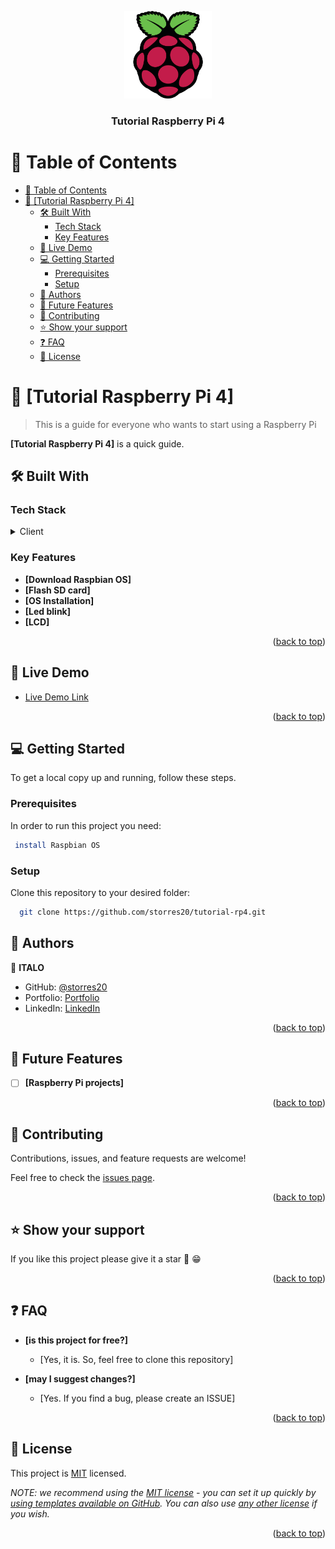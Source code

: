 <a name="readme-top"></a>

<div align="center">

  <img src="rp4logo.png" alt="logo" width="140"  height="auto" />
  <br/>

  <h3><b>Tutorial Raspberry Pi 4</b></h3>

</div>

<!-- TABLE OF CONTENTS -->

# 📗 Table of Contents

- [📗 Table of Contents](#-table-of-contents)
- [📖 \[Tutorial Raspberry Pi 4\] ](#-tutorial-raspberry-pi-4-)
  - [🛠 Built With ](#-built-with-)
    - [Tech Stack ](#tech-stack-)
    - [Key Features ](#key-features-)
  - [🚀 Live Demo ](#-live-demo-)
  - [💻 Getting Started ](#-getting-started-)
    - [Prerequisites](#prerequisites)
    - [Setup](#setup)
  - [👥 Authors ](#-authors-)
  - [🔭 Future Features ](#-future-features-)
  - [🤝 Contributing ](#-contributing-)
  - [⭐️ Show your support ](#️-show-your-support-)
  - [❓ FAQ ](#-faq-)
  - [📝 License ](#-license-)

<!-- PROJECT DESCRIPTION -->

# 📖 [Tutorial Raspberry Pi 4] <a name="about-project"></a>

> This is a guide for everyone who wants to start using a Raspberry Pi

**[Tutorial Raspberry Pi 4]** is a quick guide.

## 🛠 Built With <a name="built-with"></a>

### Tech Stack <a name="tech-stack"></a>

<details>
  <summary>Client</summary>
  <ul>
    <li><a href="https://www.raspberrypi.com/">Raspberry Pi</a></li>
  </ul>
</details>

<!-- Features -->

### Key Features <a name="key-features"></a>

- **[Download Raspbian OS]**
- **[Flash SD card]**
- **[OS Installation]**
- **[Led blink]**
- **[LCD]**

<p align="right">(<a href="#readme-top">back to top</a>)</p>

<!-- LIVE DEMO -->

## 🚀 Live Demo <a name="live-demo"></a>

- [Live Demo Link](https://www.raspberrypi.com/)

<p align="right">(<a href="#readme-top">back to top</a>)</p>

<!-- GETTING STARTED -->

## 💻 Getting Started <a name="getting-started"></a>

To get a local copy up and running, follow these steps.

### Prerequisites

In order to run this project you need:

```sh
 install Raspbian OS
```

### Setup

Clone this repository to your desired folder:

```sh
  git clone https://github.com/storres20/tutorial-rp4.git
```

<!-- ### Install

Install this project with:

```sh
  cd tutorial-rp4
```

### Usage

To run the project, execute the following command:

```sh
  npm start
```

### Run tests

To run tests, run the following command: -->

<!--
Example command:

```sh
  bin/rails test test/models/article_test.rb
```
--->

<!-- ### Deployment

You can deploy this project using:

```sh
  npm run build
```

<p align="right">(<a href="#readme-top">back to top</a>)</p> -->

<!-- AUTHORS -->

## 👥 Authors <a name="authors"></a>

👤 **ITALO**

- GitHub: [@storres20](https://github.com/storres20)
- Portfolio: [Portfolio](https://lonkan-portfolio.netlify.app/)
- LinkedIn: [LinkedIn](https://linkedin.com/in/italo-lon-kan)

<p align="right">(<a href="#readme-top">back to top</a>)</p>

<!-- FUTURE FEATURES -->

## 🔭 Future Features <a name="future-features"></a>

- [ ] **[Raspberry Pi projects]**

<p align="right">(<a href="#readme-top">back to top</a>)</p>

<!-- CONTRIBUTING -->

## 🤝 Contributing <a name="contributing"></a>

Contributions, issues, and feature requests are welcome!

Feel free to check the [issues page](https://github.com/storres20/tutorial-rp4/issues).

<p align="right">(<a href="#readme-top">back to top</a>)</p>

<!-- SUPPORT -->

## ⭐️ Show your support <a name="support"></a>

If you like this project please give it a star 🌟 😁

<p align="right">(<a href="#readme-top">back to top</a>)</p>

<!-- ACKNOWLEDGEMENTS -->

<!-- ## 🙏 Acknowledgments <a name="acknowledgements"></a>

I would like to thank...MICROVERSE

<p align="right">(<a href="#readme-top">back to top</a>)</p> -->

<!-- FAQ (optional) -->

## ❓ FAQ <a name="faq"></a>

- **[is this project for free?]**

  - [Yes, it is. So, feel free to clone this repository]

- **[may I suggest changes?]**

  - [Yes. If you find a bug, please create an ISSUE]

<p align="right">(<a href="#readme-top">back to top</a>)</p>

<!-- LICENSE -->

## 📝 License <a name="license"></a>

This project is [MIT](./LICENSE) licensed.

_NOTE: we recommend using the [MIT license](https://choosealicense.com/licenses/mit/) - you can set it up quickly by [using templates available on GitHub](https://docs.github.com/en/communities/setting-up-your-project-for-healthy-contributions/adding-a-license-to-a-repository). You can also use [any other license](https://choosealicense.com/licenses/) if you wish._

<p align="right">(<a href="#readme-top">back to top</a>)</p>
